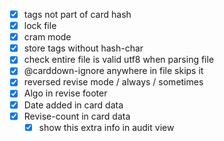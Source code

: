   - [x] tags not part of card hash
  - [x] lock file
  - [x] cram mode
  - [x] store tags without hash-char
  - [x] check entire file is valid utf8 when parsing file
  - [x] @carddown-ignore anywhere in file skips it
  - [x] reversed revise mode / always / sometimes
  - [x] Algo in revise footer
  - [x] Date added in card data
  - [x] Revise-count in card data
      - [x] show this extra info in audit view
